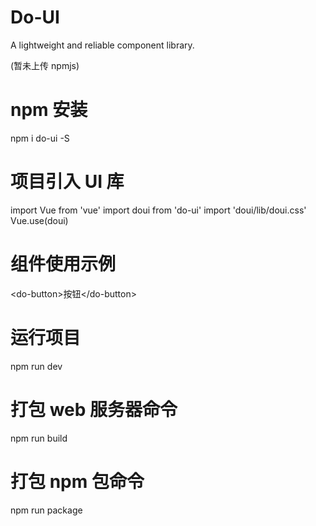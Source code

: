 # Do-UI
A lightweight and reliable component library.

(暂未上传 npmjs)

# npm 安装
npm i do-ui -S


# 项目引入 UI 库
import Vue from 'vue'
import doui from 'do-ui'
import 'doui/lib/doui.css'
Vue.use(doui)

# 组件使用示例
&lt;do-button&gt;按钮&lt;/do-button&gt;


# 运行项目
npm run dev

# 打包 web 服务器命令
npm run build

# 打包 npm 包命令
npm run package